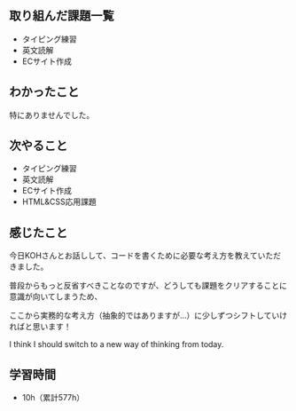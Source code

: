 ## 取り組んだ課題一覧
- タイピング練習
- 英文読解
- ECサイト作成
## わかったこと
特にありませんでした。
## 次やること
- タイピング練習
- 英文読解
- ECサイト作成
- HTML&CSS応用課題
## 感じたこと
今日KOHさんとお話しして、コードを書くために必要な考え方を教えていただきました。

普段からもっと反省すべきことなのですが、どうしても課題をクリアすることに意識が向いてしまうため、

ここから実務的な考え方（抽象的ではありますが…）に少しずつシフトしていければと思います！

I think I should switch to a new way of thinking from today.

## 学習時間
- 10h（累計577h）
